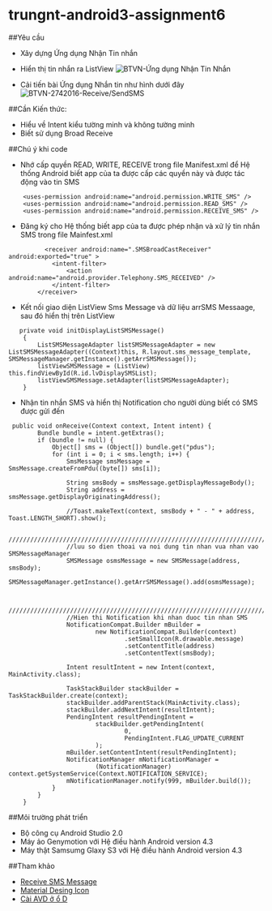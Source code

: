﻿# trungnt-android3-assignment6
##Yêu cầu
+ Xây dựng Ứng dụng Nhận Tin nhắn 
+ Hiển thị tin nhắn ra ListView
![BTVN-Ứng dụng Nhận Tin Nhắn](http://i477.photobucket.com/albums/rr132/trungepu/BTVN-2442016-HungTD-Teacher-Message_zpst4hsxmh9.jpg) 

+ Cải tiến bài Ứng dụng Nhắn tin như hình dưới đây
![BTVN-2742016-Receive/SendSMS](http://i477.photobucket.com/albums/rr132/trungepu/BTVN-242016-Receive-SendSMS_zpsvnsoforl.jpg)

##Cần Kiến thức:
+ Hiểu về Intent kiểu tường minh và không tường minh
+ Biết sử dụng Broad Receive 

##Chú ý khi code
+ Nhớ cấp quyền READ, WRITE, RECEIVE trong file Manifest.xml để Hệ thống Android biết app của ta được cấp các quyền này và được tác động vào tin SMS
```
    <uses-permission android:name="android.permission.WRITE_SMS" />
    <uses-permission android:name="android.permission.READ_SMS" />
    <uses-permission android:name="android.permission.RECEIVE_SMS" />
```

+ Đăng ký cho Hệ thống biết app của ta được phép nhận và xử lý tin nhắn SMS trong file Mainfest.xml
```
          <receiver android:name=".SMSBroadCastReceiver" android:exported="true" >
            <intent-filter>
                <action android:name="android.provider.Telephony.SMS_RECEIVED" />
            </intent-filter>
        </receiver>
```

+  Kết nối giao diện ListView Sms Message và dữ liệu arrSMS Messaage, sau đó hiển thị trên ListView 
```
   private void initDisplayListSMSMessage()
    {
        ListSMSMessageAdapter listSMSMessageAdapter = new ListSMSMessageAdapter((Context)this, R.layout.sms_message_template, SMSMessageManager.getInstance().getArrSMSMessage());
        listViewSMSMessage = (ListView) this.findViewById(R.id.lvDisplaySMSList);
        listViewSMSMessage.setAdapter(listSMSMessageAdapter);
    }

```

+ Nhận tin nhắn SMS và hiển thị Notification cho người dùng biết có SMS được gửi đến
```
 public void onReceive(Context context, Intent intent) {
        Bundle bundle = intent.getExtras();
        if (bundle != null) {
            Object[] sms = (Object[]) bundle.get("pdus");
            for (int i = 0; i < sms.length; i++) {
                SmsMessage smsMessage = SmsMessage.createFromPdu((byte[]) sms[i]);

                String smsBody = smsMessage.getDisplayMessageBody();
                String address = smsMessage.getDisplayOriginatingAddress();

                //Toast.makeText(context, smsBody + " - " + address, Toast.LENGTH_SHORT).show();

                //////////////////////////////////////////////////////////////////////////////////
                //luu so dien thoai va noi dung tin nhan vua nhan vao SMSMessageManager
                SMSMessage osmsMessage = new SMSMessage(address, smsBody);
                SMSMessageManager.getInstance().getArrSMSMessage().add(osmsMessage);


                ///////////////////////////////////////////////////////////////////////////////////
                //Hien thi Notification khi nhan duoc tin nhan SMS
                NotificationCompat.Builder mBuilder =
                        new NotificationCompat.Builder(context)
                                .setSmallIcon(R.drawable.message)
                                .setContentTitle(address)
                                .setContentText(smsBody);

                Intent resultIntent = new Intent(context, MainActivity.class);

                TaskStackBuilder stackBuilder = TaskStackBuilder.create(context);
                stackBuilder.addParentStack(MainActivity.class);
                stackBuilder.addNextIntent(resultIntent);
                PendingIntent resultPendingIntent =
                        stackBuilder.getPendingIntent(
                                0,
                                PendingIntent.FLAG_UPDATE_CURRENT
                        );
                mBuilder.setContentIntent(resultPendingIntent);
                NotificationManager mNotificationManager =
                        (NotificationManager) context.getSystemService(Context.NOTIFICATION_SERVICE);
                mNotificationManager.notify(999, mBuilder.build());
            }
        }
    }
```

##Môi trường phát triển
+ Bộ công cụ Android Studio 2.0
+ Máy ảo Genymotion với Hệ điều hành Android version 4.3
+ Máy thật Samsumg Glaxy S3 với Hệ điều hành Android version 4.3

##Tham khảo
+ [Receive SMS Message](http://javapapers.com/android/android-receive-sms-tutorial/)
+ [Material Desing Icon](https://materialdesignicons.com/)
+ [Cài AVD ở ổ D](http://www.tech-recipes.com/rx/6588/how-to-install-android-sdk-without-internet-connection/)
